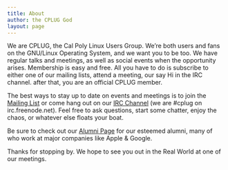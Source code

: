 ```yaml
---
title: About
author: the CPLUG God
layout: page
---
```

We are CPLUG, the Cal Poly Linux Users Group. We&#8217;re both users and fans on the GNU/Linux Operating System, and we want you to be too. We have regular talks and meetings, as well as social events when the opportunity arises. Membership is easy and free. All you have to do is subscribe to either one of our mailing lists, attend a meeting, our say Hi in the IRC channel. after that, you are an official CPLUG member.

The best ways to stay up to date on events and meetings is to join the [Mailing List][1] or come hang out on our [IRC Channel][2] (we are #cplug on irc.freenode.net). Feel free to ask questions, start some chatter, enjoy the chaos, or whatever else floats your boat.

Be sure to check out our [Alumni Page][3] for our esteemed alumni, many of who work at major companies like Apple & Google.

Thanks for stopping by. We hope to see you out in the Real World at one of our meetings.

 [1]: http://lists.cplug.org
 [2]: irc://irc.freenode.net/cplug
 [3]: alums/
